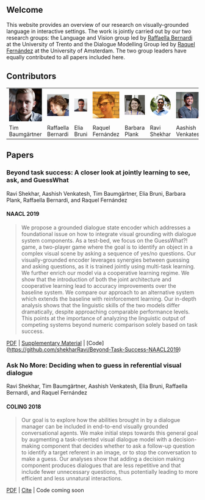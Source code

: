 ## Welcome

This website provides an overview of our research on visually-grounded language in interactive settings. The work is jointly carried out by our two research groups: the Language and Vision group led by [Raffaella Bernardi](http://disi.unitn.it/~bernardi/) at the University of Trento and the Dialogue Modelling Group led by [Raquel Fernández](https://staff.fnwi.uva.nl/r.fernandezrovira/) at the University of Amsterdam. The two group leaders have equally contributed to all papers included here.

## Contributors

<table id='contributor-table'>
  <tr>
    <td>
      <img class="headshots" src='images/tim.jpg' alt='Tim Baumg&auml;rtner'>
    </td>
    <td>
      <img class="headshots" src='images/raffa.jpg' alt='Raffaella Bernardi'>
    </td>
    <td>
      <img class="headshots" src='images/elia.jpg' alt='Elia Bruni'>
    </td>
    <td>
      <img class="headshots" src='images/raquel.jpg' alt='Raquel Fern&aacute;ndez'>
    </td>
    <td>
      <img class="headshots" src='images/barbara.png' alt='Barbara Plank'>
    </td>
    <td>
      <img class="headshots" src='images/ravi.jpg' alt='Ravi Shekhar'>
    </td>
    <td>
      <img class="headshots" src='images/aashish2.jpg' alt='Aashish Venkatesh'>
    </td>
  </tr>
  <tr>
    <td>
      <div class='names'>Tim Baumg&auml;rtner</div>
    </td>
    <td>
      <div class='names'>Raffaella Bernardi</div>
    </td>
    <td>
      <div class='names'>Elia Bruni</div>
    </td>
    <td>
      <div class='names'>Raquel Fern&aacute;ndez</div>
    </td>
    <td>
      <div class='names'>Barbara Plank</div>
    </td>
    <td>
      <div class='names'>Ravi Shekhar</div>
    </td>
    <td>
      <div class='names'>Aashish Venkatesh</div>
    </td>
  </tr>
</table>

## Papers

### Beyond task success: A closer look at jointly learning to see, ask, and GuessWhat
Ravi Shekhar, Aashish Venkatesh, Tim Baumg&auml;rtner, Elia Bruni, Barbara Plank, Raffaella Bernardi, and Raquel Fern&aacute;ndez
#### NAACL 2019
> We propose a grounded dialogue state encoder which addresses a foundational issue on how to integrate visual grounding with dialogue system components. As a test-bed, we focus on the GuessWhat?! game, a two-player game where the goal is to identify an object in a complex visual scene by asking a sequence of yes/no questions. Our visually-grounded encoder leverages synergies between guessing and asking questions, as it is trained jointly using multi-task learning. We further enrich our model via a cooperative learning regime. We show that the introduction of both the joint architecture and cooperative learning lead to accuracy improvements over the baseline system. We compare our approach to an alternative system which extends the baseline with reinforcement learning. Our in-depth analysis shows that the linguistic skills of the two models differ dramatically, despite approaching comparable performance levels. This points at the importance of analyzing the linguistic output of competing systems beyond numeric comparison solely based on task success.  

[PDF](https://arxiv.org/abs/1809.03408) | [Supplementary Material](https:vista-unitn-uva.github.io/jointly_supplementary.pdf) | [Code] (https://github.com/shekharRavi/Beyond-Task-Success-NAACL2019)  

### Ask No More: Deciding when to guess in referential visual dialogue
Ravi Shekhar, Tim Baumg&auml;rtner, Aashish Venkatesh, Elia Bruni, Raffaella Bernardi, and Raquel Fern&aacute;ndez
#### COLING 2018
> Our goal is to explore how the abilities brought in by a dialogue manager can be included in end-to-end visually grounded conversational agents. We make initial steps towards this general goal by augmenting a task-oriented visual dialogue model with a decision-making component that decides whether to ask a follow-up question to identify a target referent in an image, or to stop the conversation to make a guess. Our analyses show that adding a decision making component produces dialogues that are less repetitive and that include fewer unnecessary questions, thus potentially leading to more efficient and less unnatural interactions. 

[PDF](http://aclweb.org/anthology/C18-1104) | [Cite](https://aclanthology.info/papers/C18-1104/c18-1104.bib) | Code coming soon
